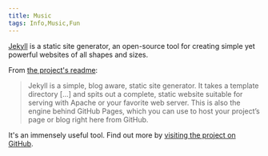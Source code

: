 ```yaml
---
title: Music
tags: Info,Music,Fun
---
```


<p class="lead"> <a href="http://jekyllrb.com">Jekyll</a> is a static site generator, an open-source tool for creating simple yet powerful websites of all shapes and sizes.</p>

From [the project's readme](https://github.com/jekyll/jekyll/blob/master/README.markdown):

> Jekyll is a simple, blog aware, static site generator. It takes a template directory [...] and spits out a complete, static website suitable for serving with Apache or your favorite web server. This is also the engine behind GitHub Pages, which you can use to host your project’s page or blog right here from GitHub.

It's an immensely useful tool. Find out more by [visiting the project on GitHub](https://github.com/jekyll/jekyll).
